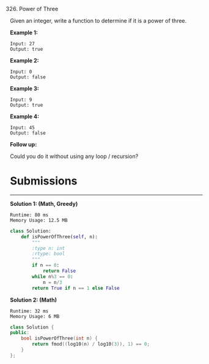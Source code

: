 326. Power of Three

Given an integer, write a function to determine if it is a power of three.

**Example 1:**
```
Input: 27
Output: true
```

**Example 2:**
```
Input: 0
Output: false
```

**Example 3:**
```
Input: 9
Output: true
```

**Example 4:**
```
Input: 45
Output: false
```

**Follow up:**

Could you do it without using any loop / recursion?

# Submissions
---
**Solution 1: (Math, Greedy)**
```
Runtime: 80 ms
Memory Usage: 12.5 MB
```
```python
class Solution:
    def isPowerOfThree(self, n):
        """
        :type n: int
        :rtype: bool
        """
        if n == 0:
            return False
        while n%3 == 0:
            n = n/3
        return True if n == 1 else False
```

**Solution 2: (Math)**
```
Runtime: 32 ms
Memory Usage: 6 MB
```
```c++
class Solution {
public:
    bool isPowerOfThree(int n) {
        return fmod((log10(n) / log10(3)), 1) == 0;
    }
};
```
